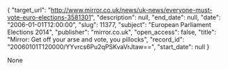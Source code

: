 {
  "target_url": "http://www.mirror.co.uk/news/uk-news/everyone-must-vote-euro-elections-3581301", 
  "description": null, 
  "end_date": null, 
  "date": "2006-01-01T12:00:00", 
  "slug": 11377, 
  "subject": "European Parliament Elections 2014", 
  "publisher": "mirror.co.uk", 
  "open_access": false, 
  "title": "Mirror: Get off your arse and vote, you pillocks", 
  "record_id": "20060101T120000/YYvrcs6Pu2qPSKvaVrJtaw==", 
  "start_date": null
}

None